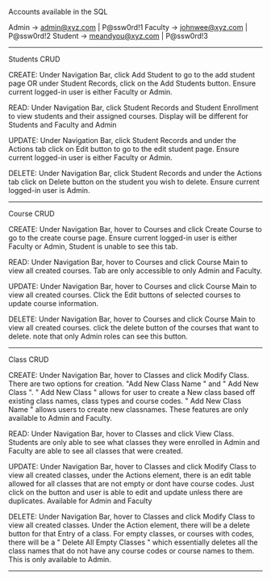 Accounts available in the SQL

Admin -> admin@xyz.com      | P@ssw0rd!1
Faculty -> johnwee@xyz.com  | P@ssw0rd!2
Student -> meandyou@xyz.com | P@ssw0rd!3
_________________________________________________________
Students CRUD

CREATE: Under Navigation Bar, click Add Student to go to the add student page OR under Student
Records, click on the Add Students button. Ensure current logged-in user is either Faculty or 
Admin.

READ: Under Navigation Bar, click Student Records and Student Enrollment to view students
and their assigned courses. Display will be different for Students and Faculty and Admin

UPDATE: Under Navigation Bar, click Student Records and under the Actions tab click on Edit button 
to go to the edit student page. Ensure current logged-in user is either Faculty or Admin.

DELETE: Under Navigation Bar, click Student Records and under the Actions tab click on Delete
button on the student you wish to delete. Ensure current logged-in user is Admin.

_________________________________________________________
Course CRUD

CREATE: Under Navigation Bar, hover to Courses and click Create Course to go to the create course page.
Ensure current logged-in user is either Faculty or Admin, Student is unable to see this tab.

READ: Under Navigation Bar, hover to Courses and click Course Main to view all created courses.
Tab are only accessible to only Admin and Faculty.

UPDATE: Under Navigation Bar, hover to Courses and click Course Main to view all created courses.
Click the Edit buttons of selected courses to update course information.

DELETE: Under Navigation Bar, hover to Courses and click Course Main to view all created courses.
click the delete button of the courses that want to delete. note that only Admin roles can see this button.
_________________________________________________________
Class CRUD

CREATE: Under Navigation Bar, hover to Classes and click Modify Class. There are two options for creation. "Add New Class Name " and " Add New Class ". 
" Add New Class " allows for user to create a New class based off existing class names, class types and course codes.
" Add New Class Name " allows users to create new classnames.
These features are only available to Admin and Faculty.

READ: Under Navigation Bar, hover to Classes and click View Class.
Students are only able to see what classes they were enrolled in
Admin and Faculty are able to see all classes that were created.

UPDATE: Under Navigation Bar, hover to Classes and click Modify Class to view all created classes, under the Actions element, there is an edit table allowed for all classes that are not empty or dont have course codes. Just click on the button and user is able to edit and update unless there are duplicates.
Available for Admin and Faculty

DELETE: Under Navigation Bar, hover to Classes and click Modify Class to view all created classes. Under the Action element, there will be a delete button for that Entry of a class.
For empty classes, or courses with codes, there will be a
" Delete All Empty Classes " which essentially deletes all the class names that do not have any course codes or course names to them.
This is only available to Admin.
_________________________________________________________